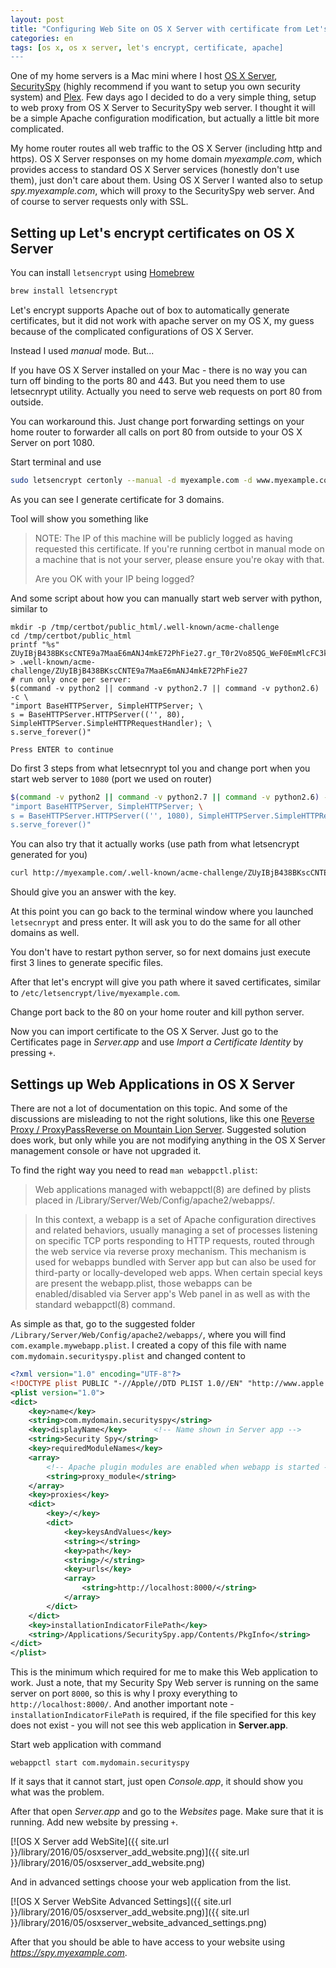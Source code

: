 ```yaml
---
layout: post
title: "Configuring Web Site on OS X Server with certificate from Let's encrypt"
categories: en
tags: [os x, os x server, let's encrypt, certificate, apache]
---
```


One of my home servers is a Mac mini where I host
[OS X Server](http://www.apple.com/osx/server/),
[SecuritySpy](http://www.bensoftware.com/securityspy/)
(highly recommend if you want to setup you own security system) and
[Plex](https://plex.tv). Few days ago I decided to do a very simple thing, setup
to web proxy from OS X Server to SecuritySpy web server.
I thought it will be a simple Apache configuration modification,
but actually a little bit more complicated.

My home router routes all web traffic to the OS X Server
(including http and https). OS X Server responses on my home domain *myexample.com*,
which provides access to standard OS X Server services (honestly don't use them), just
don't care about them. Using OS X Server I wanted also to setup *spy.myexample.com*,
which will proxy to the SecuritySpy web server. And of course to server requests
only with SSL.

## Setting up Let's encrypt certificates on OS X Server

You can install `letsencrypt` using [Homebrew](http://brew.sh)

```bash
brew install letsencrypt
```

Let's encrypt supports Apache out of box to automatically generate certificates,
but it did not work with apache server on my OS X, my guess because of the
complicated configurations of OS X Server.

Instead I used *manual* mode. But...

If you have OS X Server installed on your Mac - there is no way you can turn off
binding to the ports 80 and 443. But you need them to use letsecnrypt utility.
Actually you need to serve web requests on port 80 from outside.

You can workaround this. Just change port forwarding settings on your home router
to forwarder all calls on port 80 from outside to your OS X Server on port 1080.

Start terminal and use

```bash
sudo letsencrypt certonly --manual -d myexample.com -d www.myexample.com -d spy.myexample.com
```

As you can see I generate certificate for 3 domains.

Tool will show you something like

> NOTE: The IP of this machine will be publicly logged as having
> requested this certificate. If you're running certbot in manual mode
> on a machine that is not your server, please ensure you're okay with
> that.
>
> Are you OK with your IP being logged?

And some script about how you can manually start web server with python, similar to

```text
mkdir -p /tmp/certbot/public_html/.well-known/acme-challenge
cd /tmp/certbot/public_html
printf "%s" ZUyIBjB438BKscCNTE9a7MaaE6mANJ4mkE72PhFie27.gr_T0r2Vo85QG_WeF0EmMlcFC3kddVvTQqdE73IBgJK > .well-known/acme-challenge/ZUyIBjB438BKscCNTE9a7MaaE6mANJ4mkE72PhFie27
# run only once per server:
$(command -v python2 || command -v python2.7 || command -v python2.6) -c \
"import BaseHTTPServer, SimpleHTTPServer; \
s = BaseHTTPServer.HTTPServer(('', 80), SimpleHTTPServer.SimpleHTTPRequestHandler); \
s.serve_forever()"

Press ENTER to continue
```

Do first 3 steps from what letsecnrypt tol you 
and change port when you start web server to `1080` (port we used
on router)

```bash
$(command -v python2 || command -v python2.7 || command -v python2.6) -c \
"import BaseHTTPServer, SimpleHTTPServer; \
s = BaseHTTPServer.HTTPServer(('', 1080), SimpleHTTPServer.SimpleHTTPRequestHandler); \
s.serve_forever()"
```

You can also try that it actually works (use path from what letsencrypt generated for you)

```bash
curl http://myexample.com/.well-known/acme-challenge/ZUyIBjB438BKscCNTE9a7MaaE6mANJ4mkE72PhFie27
```

Should give you an answer with the key.

At this point you can go back to the terminal window where you launched `letsecnrypt`
and press enter. It will ask you to do the same for all other domains as well.

You don't have to restart python server, so for next domains just execute first 3 lines
to generate specific files.

After that let's encrypt will give you path where it saved certificates, similar to 
`/etc/letsencrypt/live/myexample.com`.

Change port back to the 80 on your home router and kill python server.

Now you can import certificate to the OS X Server. Just go to the Certificates page
in *Server.app* and use *Import a Certificate Identity* by pressing `+`.

## Settings up Web Applications in OS X Server

There are not a lot of documentation on this topic. And some of the discussions
are misleading to not the right solutions, like this one
[Reverse Proxy / ProxyPassReverse on Mountain Lion Server](https://discussions.apple.com/message/30085284#30085284).
Suggested solution does work, but only while you are not modifying anything in
the OS X Server management console or have not upgraded it.

To find the right way you need to read `man webappctl.plist`:

> Web applications managed with webappctl(8) are defined by plists placed in /Library/Server/Web/Config/apache2/webapps/.

> In this context, a webapp is a set of Apache configuration directives and related behaviors, usually managing a set of processes listening on specific TCP ports responding to
> HTTP requests, routed through the web service via reverse proxy mechanism. This mechanism is used for webapps bundled with Server app but can also be used for third-party or
> locally-developed web apps.  When certain special keys are present the webapp.plist, those webapps can be enabled/disabled via Server app's Web panel in as well as with the
> standard webappctl(8) command.

As simple as that, go to the suggested folder `/Library/Server/Web/Config/apache2/webapps/`,
where you will find `com.example.mywebapp.plist`. I created a copy of this file
with name `com.mydomain.securityspy.plist` and changed content to

```xml
<?xml version="1.0" encoding="UTF-8"?>
<!DOCTYPE plist PUBLIC "-//Apple//DTD PLIST 1.0//EN" "http://www.apple.com/DTDs/PropertyList-1.0.dtd">
<plist version="1.0">
<dict> 
    <key>name</key>
    <string>com.mydomain.securityspy</string>
    <key>displayName</key>      <!-- Name shown in Server app -->
    <string>Security Spy</string>
    <key>requiredModuleNames</key>
    <array>
        <!-- Apache plugin modules are enabled when webapp is started -->
        <string>proxy_module</string>
    </array>
    <key>proxies</key>
    <dict>
        <key>/</key>
        <dict>
            <key>keysAndValues</key>
            <string></string>
            <key>path</key>
            <string>/</string>
            <key>urls</key>
            <array>
                <string>http://localhost:8000/</string>
            </array>
        </dict>
    </dict>
    <key>installationIndicatorFilePath</key>
    <string>/Applications/SecuritySpy.app/Contents/PkgInfo</string>
</dict>
</plist>
```

This is the minimum which required for me to make this Web application to work.
Just a note, that my Security Spy Web server is running on the same server on port
`8000`, so this is why I proxy everything to `http://localhost:8000/`.
And another important note - `installationIndicatorFilePath` is required, if the file
specified for this key does not exist - you will not see this web application
in **Server.app**.

Start web application with command

```
webappctl start com.mydomain.securityspy
```

If it says that it cannot start, just open *Console.app*, it should show you
what was the problem.

After that open *Server.app* and go to the *Websites* page.  Make sure that it is
running. Add new website by pressing `+`.

[![OS X Server add WebSite]({{ site.url }}/library/2016/05/osxserver_add_website.png)]({{ site.url }}/library/2016/05/osxserver_add_website.png)

And in advanced settings choose your web application from the list.

[![OS X Server WebSite Advanced Settings]({{ site.url }}/library/2016/05/osxserver_add_website.png)]({{ site.url }}/library/2016/05/osxserver_website_advanced_settings.png)

After that you should be able to have access to your website using *https://spy.myexample.com*.